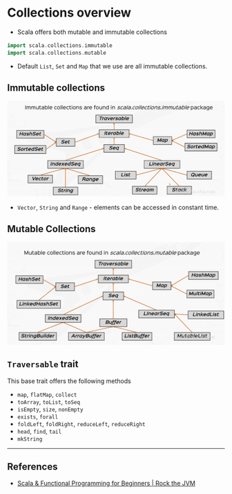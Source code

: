# Collections overview

* Scala offers both mutable and immutable collections

```scala
import scala.collections.immutable
import scala.collections.mutable
```

* Default `List`, `Set` and `Map` that we use are all immutable collections.

## Immutable collections

![Immutable collections](./scala_immutable_collections.png)

* `Vector`, `String` and `Range` - elements can be accessed in constant time.

## Mutable Collections

![Mutable collections](./scala_mutable_collections.png)

## `Traversable` trait

This base trait offers the following methods

* `map`, `flatMap`, `collect`
* `toArray`, `toList`, `toSeq`
* `isEmpty`, `size`, `nonEmpty`
* `exists`, `forall`
* `foldLeft`, `foldRight`, `reduceLeft`, `reduceRight`
* `head`, `find`, `tail`
* `mkString`

---

## References

* [Scala & Functional Programming for Beginners | Rock the JVM](https://www.udemy.com/share/1013xsCUMfd1lVR34=/)
